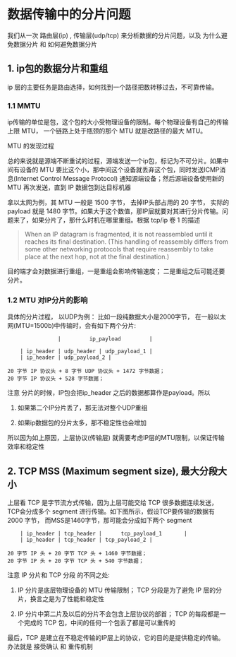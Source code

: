 # 数据传输中的分片问题

我们从一次 路由层(ip) , 传输层(udp/tcp) 来分析数据的分片问题，以及 为什么避免数据分片 和 如何避免数据分片


## 1. ip包的数据分片和重组

ip 层的主要任务是路由选择，如何找到一个路径把数转移过去，不可靠传输。

### 1.1 MMTU

ip传输的单位是包，这个包的大小受物理设备的限制。每个物理设备有自己的传输上限 MTU， 一个链路上处于瓶颈的那个 MTU 就是改路径的最大 MTU。

MTU 的发现过程

  总的来说就是源端不断重试的过程，源端发送一个ip包，标记为不可分片。如果中间有设备的 MTU 要比这个小，那中间这个设备就丢弃这个包，同时发送ICMP消息(Internet Control Message Protocol) 通知源端设备；然后源端设备使用新的 MTU 再次发送，直到 IP 数据包到达目标机器

拿以太网为例，其 MTU 一般是 1500 字节， 去掉IP头部占用的 20 字节， 实际的 payload 就是 1480 字节。如果大于这个数值，那IP层就要对其进行分片传输。问题来了，如果分片了，那什么时机在哪里重组。根据 tcp/ip 卷 1 的描述

>When an IP datagram is fragmented, it is not reassembled until it reaches its final destination. (This handling of reassembly differs from some other networking protocols that require reassembly to take place at the next hop, not at the final destination.)

目的端才会对数据进行重组，一是重组会影响传输速度； 二是重组之后可能还要分片。

### 1.2 MTU 对IP分片的影响

具体的分片过程， 以UDP为例：
    比如一段纯数据大小是2000字节， 在一般以太网(MTU=1500b)中传输时，会有如下两个分片:

                    |         ip_payload         |

        | ip_header | udp_header | udp_payload_1 |
        | ip_header | udp_payload_2 |

    20 字节 IP 协议头 + 8 字节 UDP 协议头 + 1472 字节数据；
    20 字节 IP 协议头 + 528 字节数据；

注意 分片的时候，IP包会把ip_header 之后的数据都算作是payload。所以

1. 如果第二个IP分片丢了，那无法对整个UDP重组

2. 如果ip数据包的分片太多，那不稳定性也会增加

所以因为如上原因，上层协议(传输层) 就需要考虑IP层的MTU限制，以保证传输效率和稳定性


## 2. TCP MSS (Maximum segment size), 最大分段大小

上层看 TCP 是字节流方式传输，因为上层可能交给 TCP 很多数据连续发送，TCP会分成多个 segment 进行传输。如下图所示，假设TCP要传输的数据有2000 字节， 而MSS是1460字节，那可能会分成如下两个 segment 

        | ip_header | tcp_header |      tcp_payload_1       |
        | ip_header | tcp_header | tcp_payload_2 |

    20 字节 IP 头 + 20 字节 TCP 头 + 1460 字节数据；
    20 字节 IP 头 + 20 字节 TCP 头 + 540 字节数据；

注意 IP 分片和 TCP 分段 的不同之处:

1. IP 分片是底层物理设备的 MTU 传输限制； TCP 分段是为了避免 IP 层的分片，换言之是为了性能和稳定性

2. IP 分片中第二片及以后的分片不会包含上层协议的部首； TCP 的每段都是一个完成的 TCP 包，中间的任何一个包丢了都是可以重传的

最后，TCP 是建立在不稳定传输的IP层上的协议，它的目的是提供稳定的传输。办法就是 接受确认 和 重传机制
